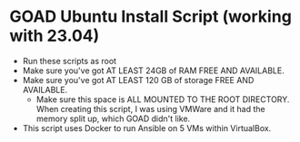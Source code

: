 # GOAD Ubuntu Install Script (working with 23.04)

- Run these scripts as root
- Make sure you've got AT LEAST 24GB of RAM FREE AND AVAILABLE.
- Make sure you've got AT LEAST 120 GB of storage FREE AND AVAILABLE.
  - Make sure this space is ALL MOUNTED TO THE ROOT DIRECTORY. When creating this script, I was using VMWare and it had the memory split up, which GOAD didn't like. 
- This script uses Docker to run Ansible on 5 VMs within VirtualBox.

